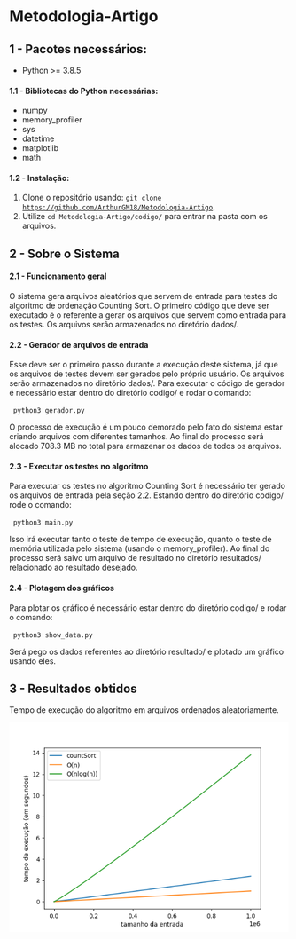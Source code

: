 # Metodologia-Artigo

## 1 - Pacotes necessários:
  * Python >= 3.8.5
  
#### 1.1 - Bibliotecas do Python necessárias:
  * numpy
  * memory_profiler
  * sys
  * datetime
  * matplotlib
  * math
  
#### 1.2 - Instalação:
  1. Clone o repositório usando: <code>git clone https://github.com/ArthurGM18/Metodologia-Artigo</code>.
  2. Utilize <code>cd Metodologia-Artigo/codigo/</code> para entrar na pasta com os arquivos.
 
## 2 - Sobre o Sistema

#### 2.1 - Funcionamento geral

  O sistema gera arquivos aleatórios que servem de entrada para testes do algoritmo de ordenação Counting Sort. O primeiro código que deve ser executado é o referente a gerar os arquivos que servem como entrada para os testes. Os arquivos serão armazenados no diretório dados/.
  
#### 2.2 - Gerador de arquivos de entrada
  
  Esse deve ser o primeiro passo durante a execução deste sistema, já que os arquivos de testes devem ser gerados pelo próprio usuário. Os arquivos serão armazenados no diretório dados/. Para executar o código de gerador é necessário estar dentro do diretório codigo/ e rodar o comando:
  
  <code> python3 gerador.py </code>
  
  O processo de execução é um pouco demorado pelo fato do sistema estar criando arquivos com diferentes tamanhos. Ao final do processo será alocado 708.3 MB no total para armazenar os dados de todos os arquivos.
  
#### 2.3 - Executar os testes no algoritmo

 Para executar os testes no algoritmo Counting Sort é necessário ter gerado os arquivos de entrada pela seção 2.2. Estando dentro do diretório codigo/ rode o comando:
 
 <code> python3 main.py </code>
 
 Isso irá executar tanto o teste de tempo de execução, quanto o teste de memória utilizada pelo sistema (usando o memory_profiler). Ao final do processo será salvo um arquivo de resultado no diretório resultados/ relacionado ao resultado desejado.
 
#### 2.4 - Plotagem dos gráficos

 Para plotar os gráfico é necessário estar dentro do diretório codigo/ e rodar o comando:
 
 <code> python3 show_data.py </code>
 
 Será pego os dados referentes ao diretório resultado/ e plotado um gráfico usando eles.

## 3 - Resultados obtidos

 Tempo de execução do algoritmo em arquivos ordenados aleatoriamente.

![Tempo de execução](imagens/teste_1.png)
